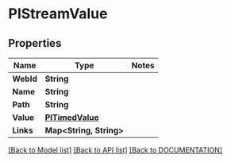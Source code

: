 # PIStreamValue

## Properties
Name | Type | Notes
------------ | ------------- | -------------
**WebId** | **String**
**Name** | **String**
**Path** | **String**
**Value** | **[**PITimedValue**](../models/PITimedValue.md)**
**Links** | **Map<String, String>**

[[Back to Model list]](../../DOCUMENTATION.md#documentation-for-models) [[Back to API list]](../../DOCUMENTATION.md#documentation-for-api-endpoints) [[Back to DOCUMENTATION]](../../DOCUMENTATION.md)
